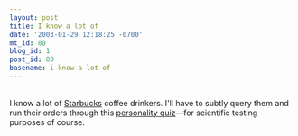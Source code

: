 ```yaml
---
layout: post
title: I know a lot of
date: '2003-01-29 12:18:25 -0700'
mt_id: 80
blog_id: 1
post_id: 80
basename: i-know-a-lot-of
---
```

<br />I know a lot of <a href="http://www.starbucks.com/">Starbucks</a> coffee drinkers. I'll have to subtly query them and run their orders through this <a href="http://www.buttafly.com/starbucks/index.php">personality quiz</a>&#x2014;for scientific testing purposes of course.<br /><br /><br />

